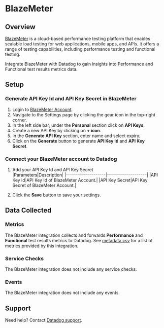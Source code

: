# BlazeMeter

## Overview

[BlazeMeter][1] is a cloud-based performance testing platform that enables scalable load testing for web applications, mobile apps, and APIs. It offers a range of testing capabilities, including performance testing and functional testing.

Integrate BlazeMeter with Datadog to gain insights into Performance and Functional test results metrics data.

## Setup

### Generate API Key Id and API Key Secret in BlazeMeter

1. Login to [BlazeMeter Account][2].
2. Navigate to the Settings page by clicking the gear icon in the top-right corner.
3. In the left side bar, under the **Personal** section click on **API Keys**. 
4. Create a new API Key by clicking on **+ icon**.
5. In the **Generate API Key** section, enter name and select expiry.
6. Click on the **Generate** button to generate **API Key Id** and **API Key Secret**.

### Connect your BlazeMeter account to Datadog

1. Add your API Key Id and API Key Secret   
    |Parameters|Description|
    |--------------------|--------------------|
    |API Key Id|API Key Id of BlazeMeter Account.|
    |API Key Secret|API Key Secret of BlazeMeter Account.|

2. Click the **Save** button to save your settings.


## Data Collected

### Metrics

The BlazeMeter integration collects and forwards **Performance** and **Functional** test results metrics to Datadog. See [metadata.csv][3] for a list of metrics provided by this integration.

### Service Checks

The BlazeMeter integration does not include any service checks.

### Events

The BlazeMeter integration does not include any events.

## Support

Need help? Contact [Datadog support][4].

[1]: https://www.blazemeter.com/
[2]: https://auth.blazemeter.com/auth/realms/blazect/protocol/saml/clients/blazemeter
[3]: https://github.com/DataDog/integrations-core/blob/master/blazemeter/metadata.csv
[4]: https://docs.datadoghq.com/help/
